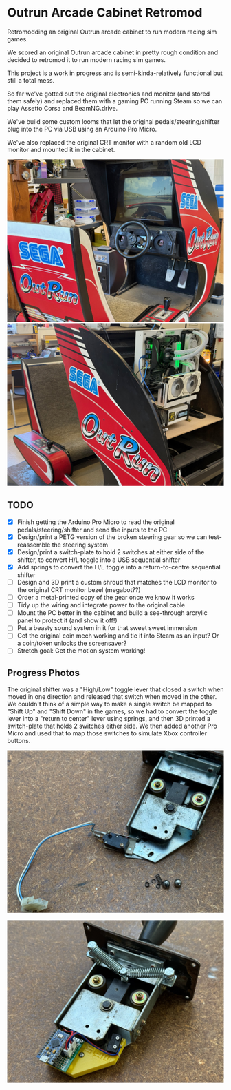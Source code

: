 # Outrun Arcade Cabinet Retromod

Retromodding an original Outrun arcade cabinet to run modern racing sim games.

We scored an original Outrun arcade cabinet in pretty rough condition and decided to retromod it to run modern racing sim games.

This project is a work in progress and is semi-kinda-relatively functional but still a total mess.

So far we've gotted out the original electronics and monitor (and stored them safely) and replaced them with a gaming PC running Steam so we can play Assetto Corsa and BeamNG.drive.

We've build some custom looms that let the original pedals/steering/shifter plug into the PC via USB using an Arduino Pro Micro.

We've also replaced the original CRT monitor with a random old LCD monitor and mounted it in the cabinet.

![Outrun Arcade Cabinet](https://github.com/senwerks/outrun-arcade/blob/main/meta/outrun-arcade-01.jpg)
![Outrun Arcade Cabinet](https://github.com/senwerks/outrun-arcade/blob/main/meta/outrun-arcade-02.jpg)


## TODO

- [x] Finish getting the Arduino Pro Micro to read the original pedals/steering/shifter and send the inputs to the PC
- [x] Design/print a PETG version of the broken steering gear so we can test-reassemble the steering system
- [x] Design/print a switch-plate to hold 2 switches at either side of the shifter, to convert H/L toggle into a USB sequential shifter
- [x] Add springs to convert the H/L toggle into a return-to-centre sequential shifter
- [ ] Design and 3D print a custom shroud that matches the LCD monitor to the original CRT monitor bezel (megabot??)
- [ ] Order a metal-printed copy of the gear once we know it works
- [ ] Tidy up the wiring and integrate power to the original cable
- [ ] Mount the PC better in the cabinet and build a see-through arcrylic panel to protect it (and show it off!)
- [ ] Put a beasty sound system in it for that sweet sweet immersion
- [ ] Get the original coin mech working and tie it into Steam as an input? Or a coin/token unlocks the screensaver?
- [ ] Stretch goal: Get the motion system working!

## Progress Photos

The original shifter was a "High/Low" toggle lever that closed a switch when moved in one direction and released that switch when moved in the other. We couldn't think of a simple way to make a single switch be mapped to "Shift Up" and "Shift Down" in the games, so we had to convert the toggle lever into a "return to center" lever using springs, and then 3D printed a switch-plate that holds 2 switches either side. We then added another Pro Micro and used that to map those switches to simulate Xbox controller buttons.

![Original OutRun Shifter](https://github.com/senwerks/outrun-arcade/blob/main/meta/outrun-arcade-old-shifter.jpg)

![OutRun Shifter converted to Sequential Shifter](https://github.com/senwerks/outrun-arcade/blob/main/meta/outrun-arcade-shifter.jpg)

